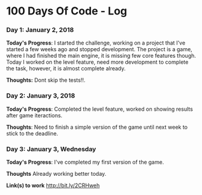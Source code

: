 # 100 Days Of Code - Log

### Day 1: January 2, 2018 

**Today's Progress**: I started the challenge, working on a project that I've started a few weeks ago and stopped development.
The project is a game, where I had finished the main engine, it is missing few core features though. Today I worked on the level feature, need more development to complete the task, however, it is almost complete already.

**Thoughts:** Dont skip the tests!!.


### Day 2: January 3, 2018 

**Today's Progress**: Completed the level feature, worked on showing results after game iteractions.

**Thoughts**: Need to finish a simple version of the game until next week to stick to the deadline.


### Day 3: January 3, Wednesday

**Today's Progress**: I've completed my first version of the game.

**Thoughts** Already working better today.

**Link(s) to work**
http://bit.ly/2CRHweh
